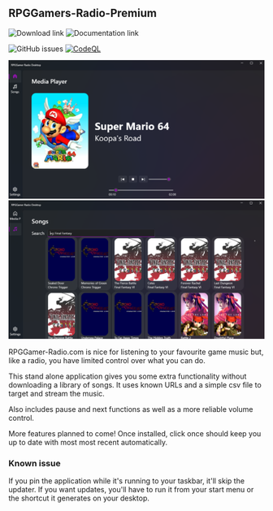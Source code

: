 ## RPGGamers-Radio-Premium

<a style="text-decoration:none" href="https://github.com/DerekGooding/RPGGamers-Radio-Premium/raw/main/bin/publish/setup.exe">
    <img src="https://img.shields.io/badge/Download%20Installer-blue.svg?style=flat-round" alt="Download link" />
</a>
<a style="text-decoration:none" href="http://www.rpgamers.net/radio/">
    <img src="https://img.shields.io/badge/Original%20Site-8A2BE2" alt="Documentation link" />
</a>

![GitHub issues](https://img.shields.io/github/issues/DerekGooding/RPGGamers-Radio-Premium?logo=github)
[![CodeQL](https://github.com/DerekGooding/RPGGamers-Radio-Premium/actions/workflows/github-code-scanning/codeql/badge.svg)](https://github.com/DerekGooding/RPGGamers-Radio-Premium/actions/workflows/github-code-scanning/codeql)

![alt text](https://github.com/DerekGooding/RPGGamers-Radio-Premium/blob/main/Screenshot_1.png)
![alt text](https://github.com/DerekGooding/RPGGamers-Radio-Premium/blob/main/Screenshot_2.png)

RPGGamer-Radio.com is nice for listening to your favourite game music but, like a radio, you have limited control over what you can do. 

This stand alone application gives you some extra functionality without downloading a library of songs. It uses known URLs and a simple csv file to target and stream the music. 

Also includes pause and next functions as well as a more reliable volume control. 

More features planned to come! Once installed, click once should keep you up to date with most most recent automatically. 

### Known issue
If you pin the application while it's running to your taskbar, it'll skip the updater. If you want updates, you'll have to run it from your start menu or the shortcut it generates on your desktop.
